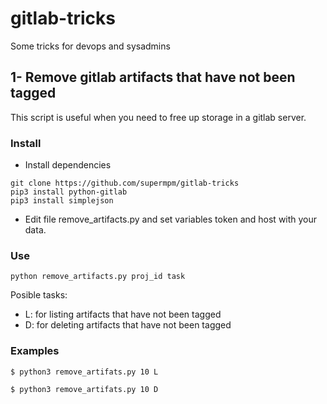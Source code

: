 # gitlab-tricks
Some tricks for devops and sysadmins



## 1- Remove gitlab artifacts that have not been tagged

This script is useful when you need to free up storage in a gitlab server.

### Install

* Install dependencies
```
git clone https://github.com/supermpm/gitlab-tricks
pip3 install python-gitlab
pip3 install simplejson
```

* Edit file remove_artifacts.py and set variables token and host with your data.

### Use

```
python remove_artifacts.py proj_id task
```

Posible tasks:

* L: for listing artifacts that have not been tagged
* D: for deleting artifacts that have not been tagged

### Examples

```
$ python3 remove_artifats.py 10 L
```

```
$ python3 remove_artifats.py 10 D
```
